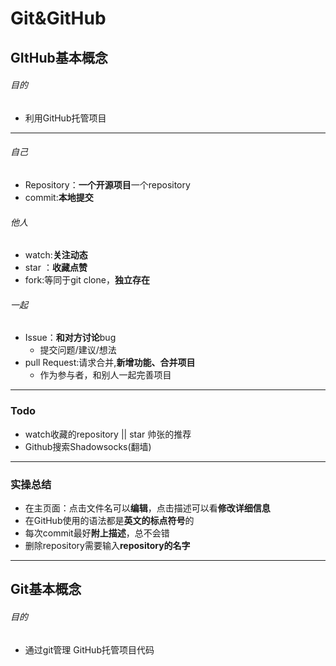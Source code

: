 # Git&GitHub

## GItHub基本概念
###### 目的
- 利用GitHub托管项目

---
###### 自己

- Repository：**一个开源项目**一个repository
- commit:**本地提交**


###### 他人

- watch:**关注动态**
- star ：**收藏点赞**
- fork:等同于git clone，**独立存在**

###### 一起

- Issue：**和对方讨论**bug
	- 提交问题/建议/想法
- pull Request:请求合并,**新增功能、合并项目**
	- 作为参与者，和别人一起完善项目
	
---
### Todo

- watch收藏的repository || star 帅张的推荐
- Github搜索Shadowsocks(翻墙)

---
### 实操总结

- 在主页面：点击文件名可以**编辑**，点击描述可以看**修改详细信息**
- 在GitHub使用的语法都是**英文的标点符号**的
- 每次commit最好**附上描述**，总不会错
- 删除repository需要输入**repository的名字**

---
## Git基本概念
###### 目的
- 通过git管理 GitHub托管项目代码
